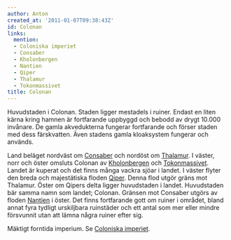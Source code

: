 ```yaml
---
author: Anton
created_at: '2011-01-07T09:38:43Z'
id: Colonan
links:
  mention:
  - Coloniska imperiet
  - Consaber
  - Kholonbergen
  - Nantien
  - Qiper
  - Thalamur
  - Tokonmassivet
title: Colonan
---
```


Huvudstaden i Colonan. Staden ligger mestadels i ruiner. Endast en liten kärna kring hamnen är
fortfarande uppbyggd och bebodd av drygt 10.000 invånare. De gamla akvedukterna fungerar fortfarande
och förser staden med dess färskvatten. Även stadens gamla kloaksystem fungerar och används.

Land beläget nordväst om [Consaber] och nordöst om [Thalamur]. I väster, norr och öster omsluts
Colonan av [Kholonbergen] och [Tokonmassivet]. Landet är kuperat och det finns många vackra sjöar i
landet. I väster flyter den breda och majestätiska floden [Qiper]. Denna flod utgör gräns mot
Thalamur. Öster om Qipers delta ligger huvudstaden i landet. Huvudstaden bär samma namn som landet;
Colonan. Gränsen mot Consaber utgörs av floden [Nantien] i öster. Det finns fortfarande gott om
ruiner i området, bland annat fyra tydligt urskiljbara ruinstäder och ett antal som mer eller mindre
försvunnit utan att lämna några ruiner efter sig.

Mäktigt forntida imperium. Se [Coloniska imperiet].

  [Consaber]: Consaber
  [Thalamur]: Thalamur
  [Kholonbergen]: Kholonbergen
  [Tokonmassivet]: Tokonmassivet
  [Qiper]: Qiper
  [Nantien]: Nantien
  [Coloniska imperiet]: Coloniska_imperiet
